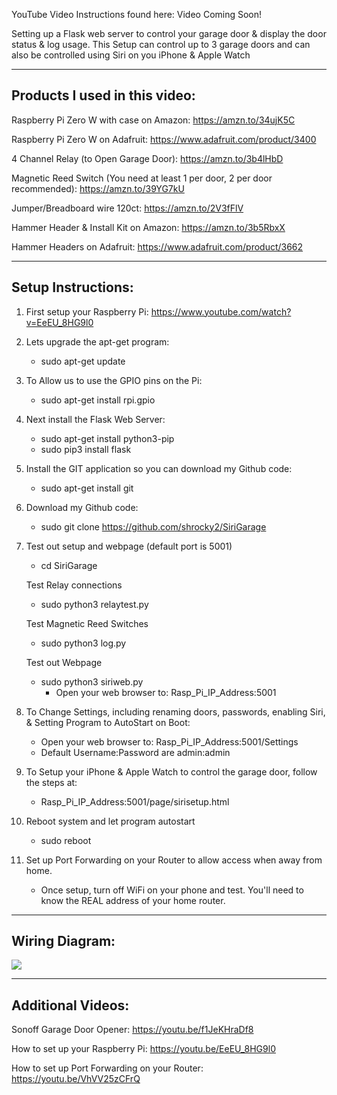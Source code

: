 YouTube Video Instructions found here: Video Coming Soon!

Setting up a Flask web server to control your garage door & display the door status & log usage. This Setup can control up to 3 garage doors and can also be controlled using Siri on you iPhone & Apple Watch

--------------------------------------------------------------------
Products I used in this video:
--------------------------------------------------------------------

Raspberry Pi Zero W with case on Amazon: https://amzn.to/34ujK5C

Raspberry Pi Zero W on Adafruit: https://www.adafruit.com/product/3400

4 Channel Relay (to Open Garage Door): https://amzn.to/3b4lHbD

Magnetic Reed Switch (You need at least 1 per door, 2 per door recommended): https://amzn.to/39YG7kU

Jumper/Breadboard wire 120ct: https://amzn.to/2V3fFlV

Hammer Header & Install Kit on Amazon: https://amzn.to/3b5RbxX

Hammer Headers on Adafruit: https://www.adafruit.com/product/3662

--------------------------------------------------------------------
Setup Instructions:
--------------------------------------------------------------------

1.  First setup your Raspberry Pi: https://www.youtube.com/watch?v=EeEU_8HG9l0 
2.  Lets upgrade the apt-get program:
    - sudo apt-get update

3.  To Allow us to use the GPIO pins on the Pi:
    - sudo apt-get install rpi.gpio

4.  Next install the Flask Web Server: 
    - sudo apt-get install python3-pip
    - sudo pip3 install flask

5.  Install the GIT application so you can download my Github code: 
    - sudo apt-get install git 

6.  Download my Github code: 
    - sudo git clone https://github.com/shrocky2/SiriGarage
 
7.  Test out setup and webpage (default port is 5001)
    - cd SiriGarage
    
    Test Relay connections
    - sudo python3 relaytest.py
    
    Test Magnetic Reed Switches
    - sudo python3 log.py
    
    Test out Webpage
    - sudo python3 siriweb.py
      - Open your web browser to: Rasp_Pi_IP_Address:5001

 8.  To Change Settings, including renaming doors, passwords, enabling Siri, & Setting Program to AutoStart on Boot:
     - Open your web browser to: Rasp_Pi_IP_Address:5001/Settings
     - Default Username:Password are admin:admin

9.  To Setup your iPhone & Apple Watch to control the garage door, follow the steps at:
    - Rasp_Pi_IP_Address:5001/page/sirisetup.html

11.  Reboot system and let program autostart
     - sudo reboot

12.  Set up Port Forwarding on your Router to allow access when away from home.
     - Once setup, turn off WiFi on your phone and test. You'll need to know the REAL address of your home router.

--------------------------------------------------------------------
Wiring Diagram:
--------------------------------------------------------------------

<img src="https://github.com/shrocky2/SiriGarage/blob/main/static/images/Multi_Door_Wiring_Diagram.jpg">

--------------------------------------------------------------------
Additional Videos:
--------------------------------------------------------------------
Sonoff Garage Door Opener: https://youtu.be/f1JeKHraDf8

How to set up your Raspberry Pi: https://youtu.be/EeEU_8HG9l0

How to set up Port Forwarding on your Router: https://youtu.be/VhVV25zCFrQ
